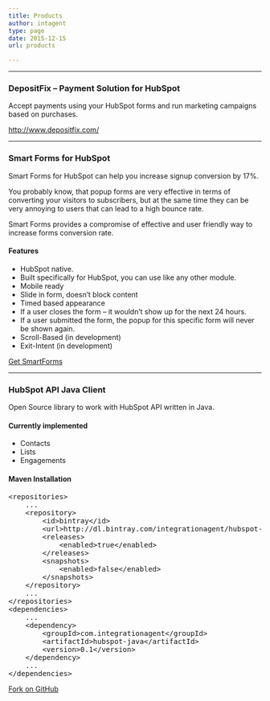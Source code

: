 ```yaml
---
title: Products
author: intagent
type: page
date: 2015-12-15
url: products

---
```

* * *

### DepositFix – Payment Solution for HubSpot

Accept payments using your HubSpot forms and run marketing campaigns based on purchases.

<http://www.depositfix.com/>

* * *

### Smart Forms for HubSpot

Smart Forms for HubSpot can help you increase signup conversion by 17%.

You probably know, that popup forms are very effective in terms of converting your visitors to subscribers, but at the same time they can be very annoying to users that can lead to a high bounce rate.

Smart Forms provides a compromise of effective and user friendly way to increase forms conversion rate.

#### Features

  * HubSpot native.
  * Built specifically for HubSpot, you can use like any other module.
  * Mobile ready
  * Slide in form, doesn’t block content
  * Timed based appearance
  * If a user closes the form – it wouldn’t show up for the next 24 hours.
  * If a user submitted the form, the popup for this specific form will never be shown again.
  * Scroll-Based (in development)
  * Exit-Intent (in development)

[Get SmartForms][1]

* * *

### HubSpot API Java Client

Open Source library to work with HubSpot API written in Java.

#### Currently implemented

  * Contacts
  * Lists
  * Engagements

#### Maven Installation

<div class="highlight highlight-text-xml">
  <pre class="lang:default decode:true ">&lt;repositories&gt;
    ...
    &lt;repository&gt;
        &lt;id&gt;bintray&lt;/id&gt;
        &lt;url&gt;http://dl.bintray.com/integrationagent/hubspot-java&lt;/url&gt;
        &lt;releases&gt;
            &lt;enabled&gt;true&lt;/enabled&gt;
        &lt;/releases&gt;
        &lt;snapshots&gt;
            &lt;enabled&gt;false&lt;/enabled&gt;
        &lt;/snapshots&gt;
    &lt;/repository&gt;
    ...
&lt;/repositories&gt;
&lt;dependencies&gt;
    ...
    &lt;dependency&gt;
        &lt;groupId&gt;com.integrationagent&lt;/groupId&gt;
        &lt;artifactId&gt;hubspot-java&lt;/artifactId&gt;
        &lt;version&gt;0.1&lt;/version&gt;
    &lt;/dependency&gt;
    ...
&lt;/dependencies&gt;</pre>
</div>

[Fork on GitHub][2]

 [1]: http://integrationagent.com/smartforms
 [2]: https://github.com/integrationagent/hubspot-java